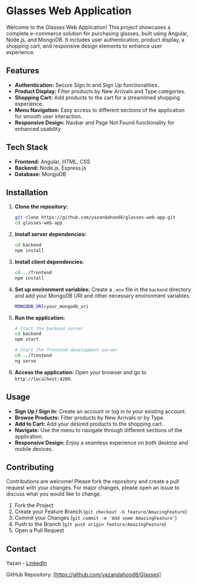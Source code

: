 # Glasses Web Application

Welcome to the Glasses Web Application! This project showcases a complete e-commerce solution for purchasing glasses, built using Angular, Node.js, and MongoDB. It includes user authentication, product display, a shopping cart, and responsive design elements to enhance user experience.

## Features

- **Authentication:** Secure Sign In and Sign Up functionalities.
- **Product Display:** Filter products by New Arrivals and Type categories.
- **Shopping Cart:** Add products to the cart for a streamlined shopping experience.
- **Menu Navigation:** Easy access to different sections of the application for smooth user interaction.
- **Responsive Design:** Navbar and Page Not Found functionality for enhanced usability.

## Tech Stack

- **Frontend:** Angular, HTML, CSS
- **Backend:** Node.js, Express.js
- **Database:** MongoDB

## Installation

1. **Clone the repository:**
    ```bash
    git clone https://github.com/yazandahood8/glasses-web-app.git
    cd glasses-web-app
    ```

2. **Install server dependencies:**
    ```bash
    cd backend
    npm install
    ```

3. **Install client dependencies:**
    ```bash
    cd ../frontend
    npm install
    ```

4. **Set up environment variables:**
    Create a `.env` file in the `backend` directory and add your MongoDB URI and other necessary environment variables.
    ```bash
    MONGODB_URI=your_mongodb_uri
    ```

5. **Run the application:**
    ```bash
    # Start the backend server
    cd backend
    npm start

    # Start the frontend development server
    cd ../frontend
    ng serve
    ```

6. **Access the application:**
    Open your browser and go to `http://localhost:4200`.

## Usage

- **Sign Up / Sign In:** Create an account or log in to your existing account.
- **Browse Products:** Filter products by New Arrivals or by Type.
- **Add to Cart:** Add your desired products to the shopping cart.
- **Navigate:** Use the menu to navigate through different sections of the application.
- **Responsive Design:** Enjoy a seamless experience on both desktop and mobile devices.

## Contributing

Contributions are welcome! Please fork the repository and create a pull request with your changes. For major changes, please open an issue to discuss what you would like to change.

1. Fork the Project
2. Create your Feature Branch (`git checkout -b feature/AmazingFeature`)
3. Commit your Changes (`git commit -m 'Add some AmazingFeature'`)
4. Push to the Branch (`git push origin feature/AmazingFeature`)
5. Open a Pull Request

## Contact

Yazan - [LinkedIn](https://www.linkedin.com/in/yazan-dahood-031145309)

GitHub Repository: [https://github.com/yazandahood8/Glasses]
